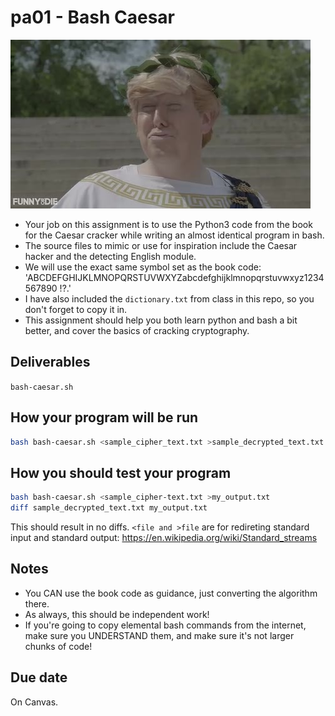 # pa01 - Bash Caesar

![Hail Caesar](huuugeCaesar.jpg)

* Your job on this assignment is to use the Python3 code from the book for the Caesar cracker while writing an almost identical program in bash.
* The source files to mimic or use for inspiration include the Caesar hacker and the detecting English module.
* We will use the exact same symbol set as the book code: 
    'ABCDEFGHIJKLMNOPQRSTUVWXYZabcdefghijklmnopqrstuvwxyz1234567890 !?.'
* I have also included the `dictionary.txt` from class in this repo, so you don't forget to copy it in.
* This assignment should help you both learn python and bash a bit better, and cover the basics of cracking cryptography.

## Deliverables
`bash-caesar.sh`

## How your program will be run
```sh
bash bash-caesar.sh <sample_cipher_text.txt >sample_decrypted_text.txt
```

## How you should test your program
```sh
bash bash-caesar.sh <sample_cipher-text.txt >my_output.txt
diff sample_decrypted_text.txt my_output.txt
```
This should result in no diffs.
`<file and >file` are for redireting standard input and standard output:
https://en.wikipedia.org/wiki/Standard_streams

## Notes
* You CAN use the book code as guidance, just converting the algorithm there. 
* As always, this should be independent work!
* If you're going to copy elemental bash commands from the internet, make sure you UNDERSTAND them, and make sure it's not larger chunks of code!

## Due date
On Canvas.

